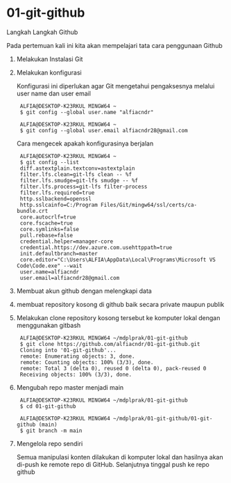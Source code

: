 # 01-git-github
Langkah Langkah Github

Pada pertemuan kali ini kita akan mempelajari tata cara penggunaan Github
1. Melakukan Instalasi Git

2. Melakukan konfigurasi

    Konfigurasi ini diperlukan agar Git mengetahui pengaksesnya melalui user name dan user email


        ALFIA@DESKTOP-K23RKUL MINGW64 ~
        $ git config --global user.name "alfiacndr"

        ALFIA@DESKTOP-K23RKUL MINGW64 ~
        $ git config --global user.email alfiacndr28@gmail.com

    Cara mengecek apakah konfigurasinya berjalan


        ALFIA@DESKTOP-K23RKUL MINGW64 ~
        $ git config --list
        diff.astextplain.textconv=astextplain
        filter.lfs.clean=git-lfs clean -- %f
        filter.lfs.smudge=git-lfs smudge -- %f
        filter.lfs.process=git-lfs filter-process
        filter.lfs.required=true
        http.sslbackend=openssl
        http.sslcainfo=C:/Program Files/Git/mingw64/ssl/certs/ca-bundle.crt
        core.autocrlf=true
        core.fscache=true
        core.symlinks=false
        pull.rebase=false
        credential.helper=manager-core
        credential.https://dev.azure.com.usehttppath=true
        init.defaultbranch=master
        core.editor="C:\Users\ALFIA\AppData\Local\Programs\Microsoft VS Code\Code.exe" --wait
        user.name=alfiacndr
        user.email=alfiacndr28@gmail.com

3. Membuat akun github dengan melengkapi data

4. membuat repository kosong di github baik secara private maupun publik

5. Melakukan clone repository kosong tersebut ke komputer lokal dengan menggunakan gitbash


        ALFIA@DESKTOP-K23RKUL MINGW64 ~/mdplprak/01-git-github
        $ git clone https://github.com/alfiacndr/01-git-github.git
        Cloning into '01-git-github'...
        remote: Enumerating objects: 3, done.
        remote: Counting objects: 100% (3/3), done.
        remote: Total 3 (delta 0), reused 0 (delta 0), pack-reused 0
        Receiving objects: 100% (3/3), done.

6. Mengubah repo master menjadi main


        ALFIA@DESKTOP-K23RKUL MINGW64 ~/mdplprak/01-git-github
        $ cd 01-git-github

        ALFIA@DESKTOP-K23RKUL MINGW64 ~/mdplprak/01-git-github/01-git-github (main)
        $ git branch -m main

7. Mengelola repo sendiri

    Semua manipulasi konten dilakukan di komputer lokal dan hasilnya akan di-push ke remote repo di GitHub. Selanjutnya tinggal push ke repo github
